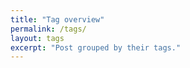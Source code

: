 ```yaml
---
title: "Tag overview"
permalink: /tags/
layout: tags
excerpt: "Post grouped by their tags."
---
```

